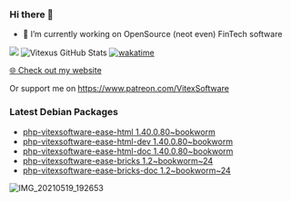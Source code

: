### Hi there 👋

- 🔭 I’m currently working on OpenSource  (neot even) FinTech software

![](https://komarev.com/ghpvc/?username=Vitexus)
![Vitexus GitHub Stats](https://github-readme-stats.vercel.app/api?username=Vitexus&show_icons=true)
[![wakatime](https://wakatime.com/badge/user/5abba9ca-813e-43ac-9b5f-b1cfdf3dc1c7.svg)](https://wakatime.com/@5abba9ca-813e-43ac-9b5f-b1cfdf3dc1c7)

<p><a href="https://vitexsoftware.cz">🌐 Check out my website</a></p>

Or support me on https://www.patreon.com/VitexSoftware

### Latest Debian Packages
<!-- DEBIAN-PACKAGES-LIST:START -->
- [php-vitexsoftware-ease-html 1.40.0.80~bookworm](https://repo.vitexsoftware.com/package.php?package=php-vitexsoftware-ease-html)
- [php-vitexsoftware-ease-html-dev 1.40.0.80~bookworm](https://repo.vitexsoftware.com/package.php?package=php-vitexsoftware-ease-html-dev)
- [php-vitexsoftware-ease-html-doc 1.40.0.80~bookworm](https://repo.vitexsoftware.com/package.php?package=php-vitexsoftware-ease-html-doc)
- [php-vitexsoftware-ease-bricks 1.2~bookworm~24](https://repo.vitexsoftware.com/package.php?package=php-vitexsoftware-ease-bricks)
- [php-vitexsoftware-ease-bricks-doc 1.2~bookworm~24](https://repo.vitexsoftware.com/package.php?package=php-vitexsoftware-ease-bricks-doc)
<!-- DEBIAN-PACKAGES-LIST:END -->

![IMG_20210519_192653](https://user-images.githubusercontent.com/2621130/120022731-1bd48900-bfed-11eb-90f9-4f88f560b8b7.jpg)

<!--
**Vitexus/Vitexus** is a ✨ _special_ ✨ repository because its `README.md` (this file) appears on your GitHub profile.

Here are some ideas to get you started:

- 🌱 I’m currently learning ...
- 👯 I’m looking to collaborate on ...
- 🤔 I’m looking for help with ...
- 💬 Ask me about ...
- 📫 How to reach me: ...
- 😄 Pronouns: ...
- ⚡ Fun fact: ...
-->


